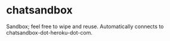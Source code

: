 # chatsandbox
Sandbox; feel free to wipe and reuse. Automatically connects to chatsandbox-dot-heroku-dot-com.
